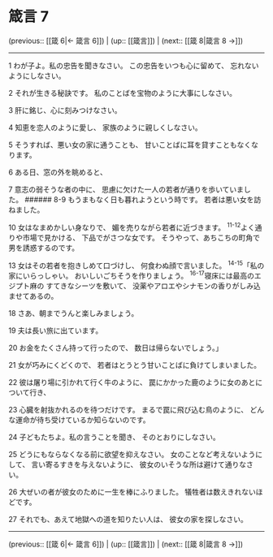 # 箴言 7

(previous:: [[箴 6|← 箴言 6]]) | (up:: [[箴言]]) | (next:: [[箴 8|箴言 8 →]])

***


1 わが子よ。私の忠告を聞きなさい。 この忠告をいつも心に留めて、 忘れないようにしなさい。 

2 それが生きる秘訣です。 私のことばを宝物のように大事にしなさい。 

3 肝に銘じ、心に刻みつけなさい。 

4 知恵を恋人のように愛し、 家族のように親しくしなさい。 

5 そうすれば、悪い女の家に通うことも、 甘いことばに耳を貸すこともなくなります。 

6 ある日、窓の外を眺めると、 

7 意志の弱そうな者の中に、 思慮に欠けた一人の若者が通りを歩いていました。 ###### 8-9 もうまもなく日も暮れようという時です。 若者は悪い女を訪ねました。 

10 女はなまめかしい身なりで、 媚を売りながら若者に近づきます。 <sup class="versenum">11-12</sup>よく通りや市場で見かける、 下品でがさつな女です。 そうやって、あちこちの町角で男を誘惑するのです。 

13 女はその若者を抱きしめて口づけし、 何食わぬ顔で言いました。 <sup class="versenum">14-15</sup>「私の家にいらっしゃい。 おいしいごちそうを作りましょう。 <sup class="versenum">16-17</sup>寝床には最高のエジプト麻の すてきなシーツを敷いて、 没薬やアロエやシナモンの香りがしみ込ませてあるの。 

18 さあ、朝までうんと楽しみましょう。 

19 夫は長い旅に出ています。 

20 お金をたくさん持って行ったので、 数日は帰らないでしょう。」 

21 女が巧みにくどくので、 若者はとうとう甘いことばに負けてしまいました。 

22 彼は屠り場に引かれて行く牛のように、 罠にかかった鹿のように女のあとについて行き、 

23 心臓を射抜かれるのを待つだけです。 まるで罠に飛び込む鳥のように、 どんな運命が待ち受けているか知らないのです。 

24 子どもたちよ。私の言うことを聞き、 そのとおりにしなさい。 

25 どうにもならなくなる前に欲望を抑えなさい。 女のことなど考えないようにして、 言い寄るすきを与えないように、 彼女のいそうな所は避けて通りなさい。 

26 大ぜいの者が彼女のために一生を棒にふりました。 犠牲者は数えきれないほどです。 

27 それでも、あえて地獄への道を知りたい人は、 彼女の家を探しなさい。

***

(previous:: [[箴 6|← 箴言 6]]) | (up:: [[箴言]]) | (next:: [[箴 8|箴言 8 →]])
